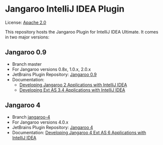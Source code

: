 # Jangaroo IntelliJ IDEA Plugin

License: [Apache 2.0](https://github.com/CoreMedia/jangaroo-tools/wiki/License)

This repository hosts the Jangaroo Plugin for IntelliJ IDEA Ultimate.
It comes in two major versions:

## Jangaroo 0.9

* Branch master
* For Jangaroo versions 0.8x, 1.0.x, 2.0.x
* JetBrains Plugin Repository: [Jangaroo 0.9](http://plugins.jetbrains.com/plugin/6465-jangaroo-0-9)
* Documentation:
  * [Developing Jangaroo 2 Applications with IntelliJ IDEA](https://github.com/CoreMedia/jangaroo-idea/wiki/Developing-Jangaroo-Applications-with-IntelliJ-IDEA)
  * [Developing Ext AS 3.4 Applications with IntelliJ IDEA](https://github.com/CoreMedia/jangaroo-idea/wiki/Developing-Ext-AS-Applications-with-IntelliJ-IDEA)

## Jangaroo 4

* Branch [jangaroo-4](https://github.com/CoreMedia/jangaroo-idea/tree/jangaroo-4)
* For Jangaroo versions 4.0.x
* JetBrains Plugin Repository: [Jangaroo 4](http://plugins.jetbrains.com/plugin/9288-jangaroo-4)
* Documentation: [Developing Jangaroo 4 Ext AS 6 Applications with IntelliJ IDEA](https://github.com/CoreMedia/jangaroo-idea/wiki/Developing-Jangaroo-4-Ext-AS-6-Applications-with-IntelliJ-IDEA)
